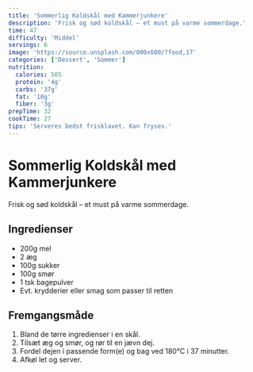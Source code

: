 ```yaml
---
title: 'Sommerlig Koldskål med Kammerjunkere'
description: 'Frisk og sød koldskål – et must på varme sommerdage.'
time: 47
difficulty: 'Middel'
servings: 6
image: 'https://source.unsplash.com/800x600/?food,17'
categories: ['Dessert', 'Sommer']
nutrition:
  calories: 505
  protein: '4g'
  carbs: '37g'
  fat: '10g'
  fiber: '3g'
prepTime: 32
cookTime: 27
tips: 'Serveres bedst frisklavet. Kan fryses.'
---
```


# Sommerlig Koldskål med Kammerjunkere

Frisk og sød koldskål – et must på varme sommerdage.

## Ingredienser

- 200g mel  
- 2 æg  
- 100g sukker  
- 100g smør  
- 1 tsk bagepulver  
- Evt. krydderier eller smag som passer til retten

## Fremgangsmåde

1. Bland de tørre ingredienser i en skål.
2. Tilsæt æg og smør, og rør til en jævn dej.
3. Fordel dejen i passende form(e) og bag ved 180°C i 37 minutter.
4. Afkøl let og server.
